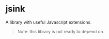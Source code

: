 # jsink
A library with useful Javascript extensions.

> Note: this library is not ready to depend on.
